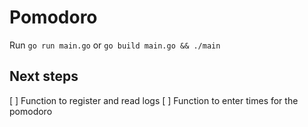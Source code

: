 # Pomodoro

Run `go run main.go` or `go build main.go && ./main`

## Next steps

[ ] Function to register and read logs
[ ] Function to enter times for the pomodoro